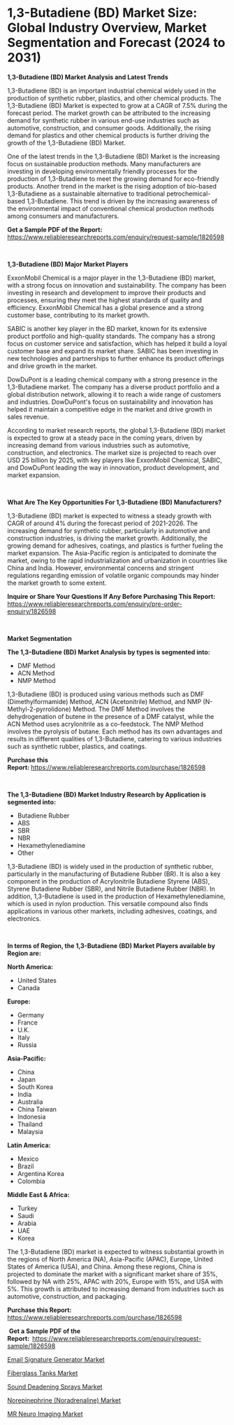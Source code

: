 <p><h1>1,3-Butadiene (BD) Market Size: Global Industry Overview, Market Segmentation and Forecast (2024 to 2031)</h1></p><p><strong>1,3-Butadiene (BD) Market Analysis and Latest Trends</strong></p>
<p><p>1,3-Butadiene (BD) is an important industrial chemical widely used in the production of synthetic rubber, plastics, and other chemical products. The 1,3-Butadiene (BD) Market is expected to grow at a CAGR of 7.5% during the forecast period. The market growth can be attributed to the increasing demand for synthetic rubber in various end-use industries such as automotive, construction, and consumer goods. Additionally, the rising demand for plastics and other chemical products is further driving the growth of the 1,3-Butadiene (BD) Market.</p><p>One of the latest trends in the 1,3-Butadiene (BD) Market is the increasing focus on sustainable production methods. Many manufacturers are investing in developing environmentally friendly processes for the production of 1,3-Butadiene to meet the growing demand for eco-friendly products. Another trend in the market is the rising adoption of bio-based 1,3-Butadiene as a sustainable alternative to traditional petrochemical-based 1,3-Butadiene. This trend is driven by the increasing awareness of the environmental impact of conventional chemical production methods among consumers and manufacturers.</p></p>
<p><strong>Get a Sample PDF of the Report:&nbsp;</strong> <a href="https://www.reliableresearchreports.com/enquiry/request-sample/1826598">https://www.reliableresearchreports.com/enquiry/request-sample/1826598</a></p>
<p>&nbsp;</p>
<p><strong>1,3-Butadiene (BD) Major Market Players</strong></p>
<p><p>ExxonMobil Chemical is a major player in the 1,3-Butadiene (BD) market, with a strong focus on innovation and sustainability. The company has been investing in research and development to improve their products and processes, ensuring they meet the highest standards of quality and efficiency. ExxonMobil Chemical has a global presence and a strong customer base, contributing to its market growth.</p><p>SABIC is another key player in the BD market, known for its extensive product portfolio and high-quality standards. The company has a strong focus on customer service and satisfaction, which has helped it build a loyal customer base and expand its market share. SABIC has been investing in new technologies and partnerships to further enhance its product offerings and drive growth in the market.</p><p>DowDuPont is a leading chemical company with a strong presence in the 1,3-Butadiene market. The company has a diverse product portfolio and a global distribution network, allowing it to reach a wide range of customers and industries. DowDuPont's focus on sustainability and innovation has helped it maintain a competitive edge in the market and drive growth in sales revenue.</p><p>According to market research reports, the global 1,3-Butadiene (BD) market is expected to grow at a steady pace in the coming years, driven by increasing demand from various industries such as automotive, construction, and electronics. The market size is projected to reach over USD 25 billion by 2025, with key players like ExxonMobil Chemical, SABIC, and DowDuPont leading the way in innovation, product development, and market expansion.</p></p>
<p>&nbsp;</p>
<p><strong>What Are The Key Opportunities For 1,3-Butadiene (BD) Manufacturers?</strong></p>
<p><p>1,3-Butadiene (BD) market is expected to witness a steady growth with CAGR of around 4% during the forecast period of 2021-2026. The increasing demand for synthetic rubber, particularly in automotive and construction industries, is driving the market growth. Additionally, the growing demand for adhesives, coatings, and plastics is further fueling the market expansion. The Asia-Pacific region is anticipated to dominate the market, owing to the rapid industrialization and urbanization in countries like China and India. However, environmental concerns and stringent regulations regarding emission of volatile organic compounds may hinder the market growth to some extent.</p></p>
<p><strong>Inquire or Share Your Questions If Any Before Purchasing This Report:</strong> <a href="https://www.reliableresearchreports.com/enquiry/pre-order-enquiry/1826598">https://www.reliableresearchreports.com/enquiry/pre-order-enquiry/1826598</a></p>
<p>&nbsp;</p>
<p><strong>Market Segmentation</strong></p>
<p><strong>The 1,3-Butadiene (BD) Market Analysis by types is segmented into:</strong></p>
<p><ul><li>DMF Method</li><li>ACN Method</li><li>NMP Method</li></ul></p>
<p><p>1,3-Butadiene (BD) is produced using various methods such as DMF (Dimethylformamide) Method, ACN (Acetonitrile) Method, and NMP (N-Methyl-2-pyrrolidone) Method. The DMF Method involves the dehydrogenation of butene in the presence of a DMF catalyst, while the ACN Method uses acrylonitrile as a co-feedstock. The NMP Method involves the pyrolysis of butane. Each method has its own advantages and results in different qualities of 1,3-Butadiene, catering to various industries such as synthetic rubber, plastics, and coatings.</p></p>
<p><strong>Purchase this Report:&nbsp;</strong><a href="https://www.reliableresearchreports.com/purchase/1826598">https://www.reliableresearchreports.com/purchase/1826598</a></p>
<p>&nbsp;</p>
<p><strong>The 1,3-Butadiene (BD) Market Industry Research by Application is segmented into:</strong></p>
<p><ul><li>Butadiene Rubber</li><li>ABS</li><li>SBR</li><li>NBR</li><li>Hexamethylenediamine</li><li>Other</li></ul></p>
<p><p>1,3-Butadiene (BD) is widely used in the production of synthetic rubber, particularly in the manufacturing of Butadiene Rubber (BR). It is also a key component in the production of Acrylonitrile Butadiene Styrene (ABS), Styrene Butadiene Rubber (SBR), and Nitrile Butadiene Rubber (NBR). In addition, 1,3-Butadiene is used in the production of Hexamethylenediamine, which is used in nylon production. This versatile compound also finds applications in various other markets, including adhesives, coatings, and electronics.</p></p>
<p>&nbsp;</p>
<p><strong>In terms of Region, the 1,3-Butadiene (BD) Market Players available by Region are:</strong></p>
<p>
    <p> <strong> North America: </strong>
        <ul>
            <li>United States</li>
            <li>Canada</li>
        </ul>
        </p> 
    <p> <strong> Europe: </strong>
        <ul>
            <li>Germany</li>
            <li>France</li>
            <li>U.K.</li>
            <li>Italy</li>
            <li>Russia</li>
        </ul>
        </p> 
    <p> <strong> Asia-Pacific: </strong>
        <ul>
            <li>China</li>
            <li>Japan</li>
            <li>South Korea</li>
            <li>India</li>
            <li>Australia</li>
            <li>China Taiwan</li>
            <li>Indonesia</li>
            <li>Thailand</li>
            <li>Malaysia</li>
        </ul>
        </p> 
    <p> <strong> Latin America: </strong>
        <ul>
            <li>Mexico</li>
            <li>Brazil</li>
            <li>Argentina Korea</li>
            <li>Colombia</li>
        </ul>
        </p> 
    <p> <strong> Middle East & Africa: </strong>
        <ul>
            <li>Turkey</li>
            <li>Saudi</li>
            <li>Arabia</li>
            <li>UAE</li>
            <li>Korea</li>
        </ul>
    </p>
    </p>
<p><p>The 1,3-Butadiene (BD) market is expected to witness substantial growth in the regions of North America (NA), Asia-Pacific (APAC), Europe, United States of America (USA), and China. Among these regions, China is projected to dominate the market with a significant market share of 35%, followed by NA with 25%, APAC with 20%, Europe with 15%, and USA with 5%. This growth is attributed to increasing demand from industries such as automotive, construction, and packaging.</p></p>
<p><strong>Purchase this Report: </strong><a href="https://www.reliableresearchreports.com/purchase/1826598">https://www.reliableresearchreports.com/purchase/1826598</a></p>
<p>&nbsp;<strong>Get a Sample PDF of the Report:&nbsp;&nbsp;</strong><a href="https://www.reliableresearchreports.com/enquiry/request-sample/1826598">https://www.reliableresearchreports.com/enquiry/request-sample/1826598</a></p>
<p><strong></strong></p>
<p><p><a href="https://github.com/pjcfca/Market-Research-Report-List-1/blob/main/email-signature-generator-market.md">Email Signature Generator Market</a></p><p><a href="https://github.com/johnbach50/Market-Research-Report-List-2/blob/main/fiberglass-tanks-market.md">Fiberglass Tanks Market</a></p><p><a href="https://github.com/lylyparadise/Market-Research-Report-List-2/blob/main/sound-deadening-sprays-market.md">Sound Deadening Sprays Market</a></p><p><a href="https://issuu.com/reportprime-2/docs/norepinephrine-noradrenaline-market-size-2030.pptx">Norepinephrine (Noradrenaline) Market</a></p><p><a href="https://issuu.com/reportprime-2/docs/mr-neuro-imaging-market-size-2030.pptx">MR Neuro Imaging Market</a></p></p>